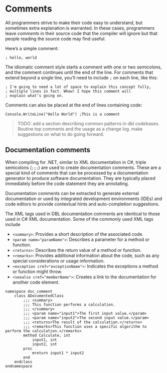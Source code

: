 # Comments

All programmers strive to make their code easy to understand, but sometimes extra explanation is warranted. In these cases, programmers leave *comments* in their source code that the compiler will ignore but that people reading the source code may find useful.

Here’s a simple comment:

```dbl
; hello, world
```

The idiomatic comment style starts a comment with one or two semicolons, and the comment continues until the end of the line. For comments that extend beyond a single line, you’ll need to include `;` on each line, like this:

```dbl
; I'm going to need a lot of space to explain this concept fully,
; multiple lines in fact. Whew! I hope this comment will
; explain what’s going on.
```

Comments can also be placed at the end of lines containing code:
```dbl
Console.WriteLine("Hello World") ;This is a comment
```

> TODO: add a section describing common patterns in dbl codebases. Routine top comments and the usage as a change log. make suggestions on what to do going forward.

## Documentation comments

When compiling for .NET, similar to XML documentation in C#, triple semicolons (`;;;`) are used to create documentation comments. These are a special kind of comments that can be processed by a documentation generator to produce software documentation. They are typically placed immediately before the code statement they are annotating.

Documentation comments can be extracted to generate external documentation or used by integrated development environments (IDEs) and code editors to provide contextual hints and auto-completion suggestions.

The XML tags used in DBL documentation comments are identical to those used in C# XML documentation. Some of the commonly used XML tags include

- `<summary>`: Provides a short description of the associated code.
- `<param name="paramName">`: Describes a parameter for a method or function.
- `<returns>`: Describes the return value of a method or function.
- `<remarks>`: Provides additional information about the code, such as any special considerations or usage information.
- `<exception cref="exceptionName">`: Indicates the exceptions a method or function might throw.
- `<seealso cref="memberName">`: Creates a link to the documentation for another code element.

```dbl
namespace doc_comment
    class ADocumentedClass
        ;;; <summary>
        ;;; This function performs a calculation.
        ;;; </summary>
        ;;; <param name="input1">The first input value.</param>
        ;;; <param name="input2">The second input value.</param>
        ;;; <returns>The result of the calculation.</returns>
        ;;; <remarks>This function uses a specific algorithm to perform the calculation.</remarks>
        method Calculate, int
            input1, int
            input2, int
        proc
            mreturn input1 * input2
        end
    endclass
endnamespace
```